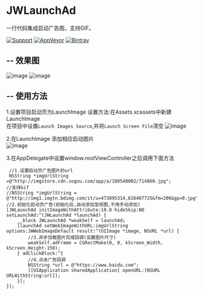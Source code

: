 # JWLaunchAd
一行代码集成启动广告图，支持GIF。

[![Support](https://img.shields.io/badge/support-iOS%207%2B-brightgreen.svg)](https://github.com/JWXIAN/MVCProject)
[![AppVeyor](https://img.shields.io/appveyor/ci/gruntjs/grunt.svg?maxAge=2592000)](https://github.com/JWXIAN/MVCProject)
[![Bintray](https://img.shields.io/badge/version-1.2-brightgreen.svg)](https://github.com/JWXIAN/MVCProject)

--
 效果图
--
![image](https://github.com/JWXIAN/JWLaunchAd/blob/master/JWLaunchAd/gif.gif)
![image](https://github.com/JWXIAN/JWLaunchAd/blob/master/JWLaunchAd/gif2.gif)

--
  使用方法
--
   1.设置项目启动页为LaunchImage
   设置方法:在Assets.xcassets中新建LaunchImage<br>
   在项目中设置`Launch Images Source`,并将`Launch Screen File`清空
   ![image](https://github.com/JWXIAN/JWLaunchAd/blob/master/JWLaunchAd/launchImage.png)
 
   2.在LaunchImage 添加相应启动图片<br>
   ![image](https://github.com/JWXIAN/JWLaunchAd/blob/master/JWLaunchAd/assets.png)
 
   3.在AppDelegate中设置window.rootViewController之后调用下面方法

     //1.设置启动页广告图片的url
     NSString *imgUrlString =@"http://imgstore.cdn.sogou.com/app/a/100540002/714860.jpg";
    //支持Gif
    //NSString *imgUrlString = @"http://img1.imgtn.bdimg.com/it/u=473895314,616407725&fm=206&gp=0.jpg";
    //2.初始化启动页广告(初始化后,自动添加至视图,不用手动添加)
    [JWLaunchAd initImageWithAttribute:10.0 hideSkip:NO setLaunchAd:^(JWLaunchAd *launchAd) {
        __block JWLaunchAd *weakSelf = launchAd;
        [launchAd setWebImageWithURL:imgUrlString options:JWWebImageDefault result:^(UIImage *image, NSURL *url) {
            //3.异步加载图片完成回调(设置图片尺寸)
            weakSelf.adFrame = CGRectMake(0, 0, kScreen_Width, kScreen_Height-150);
        } adClickBlock:^{
            //4.点击广告回调
            NSString *url = @"https://www.baidu.com";
            [[UIApplication sharedApplication] openURL:[NSURL URLWithString:url]];
        }];
    }];
